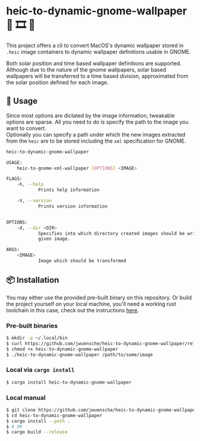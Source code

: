 # heic-to-dynamic-gnome-wallpaper 🌅 🎞 🌇

This project offers a cli to convert MacOS's dynamic wallpaper stored in `.heic` image containers to dynamic wallpaper definitions usable in GNOME.

Both solar position and time based wallpaper definitions are supported. Although due to the nature of the gnome wallpapers, solar based wallpapers will be transferred to a time based division, approximated from the solar position defined for each image.

## 🧰 Usage

Since most options are dictated by the image information, tweakable options are sparse. All you need to do is specify the path to the image you want to convert.  
Optionally you can specify a path under which the new images extracted from the `heic` are to be stored including the `xml` specification for GNOME.

``` sh
heic-to-dynamic-gnome-wallpaper

USAGE:
    heic-to-gnome-xml-wallpaper [OPTIONS] <IMAGE>

FLAGS:
    -h, --help
            Prints help information

    -V, --version
            Prints version information


OPTIONS:
    -d, --dir <DIR>
            Specifies into which directory created images should be written to. Default is the parent directory of the
            given image.

ARGS:
    <IMAGE>
            Image which should be transformed

```

## 📦 Installation

You may either use the provided pre-built binary on this repository. Or build the project yourself on your local machine, you'll need a working rust toolchain in this case, check out the instructions [here](https://www.rust-lang.org/tools/install).

### Pre-built binaries
``` sh
$ mkdir -p ~/.local/bin
$ curl https://github.com/jwuensche/heic-to-dynamic-gnome-wallpaper/releases/download/v0.1.1/heic-to-dynamic-gnome-wallpaper --output heic-to-dynamic-gnome-wallpaper
$ chmod +x heic-to-dynamic-gnome-wallpaper
$ ./heic-to-dynamic-gnome-wallpaper /path/to/some/image
```


### Local via `cargo install`

``` sh
$ cargo install heic-to-dynamic-gnome-wallpaper
```

### Local manual

``` sh
$ git clone https://github.com/jwuensche/heic-to-dynamic-gnome-wallpaper
$ cd heic-to-dynamic-gnome-wallpaper
$ cargo install --path .
$ # OR
$ cargo build --release
```
